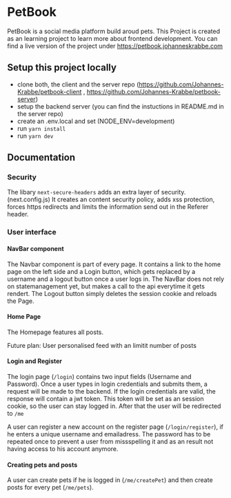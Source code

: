 # PetBook

PetBook is a social media platform build aroud pets. This Project is created as an learning project to learn more about frontend development.
You can find a live version of the project under https://petbook.johanneskrabbe.com

## Setup this project locally

- clone both, the client and the server repo (https://github.com/Johannes-Krabbe/petbook-client , https://github.com/Johannes-Krabbe/petbook-server)
- setup the backend server (you can find the instuctions in README.md in the server repo)
- create an .env.local and set (NODE_ENV=development)
- run `yarn install`
- run `yarn dev`

## Documentation

### Security

The libary `next-secure-headers` adds an extra layer of security. (next.config.js)
It creates an content security policy, adds xss protection, forces https redirects and limits the information send out in the Referer header.

### User interface

#### NavBar component

The Navbar component is part of every page. It contains a link to the home page on the left side and a Login button, which gets replaced by a username and a logout button once a user logs in.
The NavBar does not rely on statemanagement yet, but makes a call to the api everytime it gets rendert.
The Logout button simply deletes the session cookie and reloads the Page.

#### Home Page

The Homepage features all posts.

Future plan:
User personalised feed with an limitit number of posts

#### Login and Register

The login page (`/login`) contains two input fields (Username and Password). Once a user types in login credentials and submits them, a request will be made to the backend. If the login credentials are valid, the response will contain a jwt token. This token will be set as an session cookie, so the user can stay logged in. After that the user will be redirected to `/me`

A user can register a new account on the register page (`/login/register`), if he enters a unique username and emailadress. The password has to be repeated once to prevent a user from missspelling it and as an result not having access to his account anymore.

#### Creating pets and posts

A user can create pets if he is logged in (`/me/createPet`) and then create posts for every pet (`/me/pets`).
